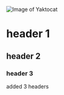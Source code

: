 ![Image of Yaktocat](https://octodex.github.com/images/yaktocat.png)

# header 1

## header 2

### header 3

added 3 headers
